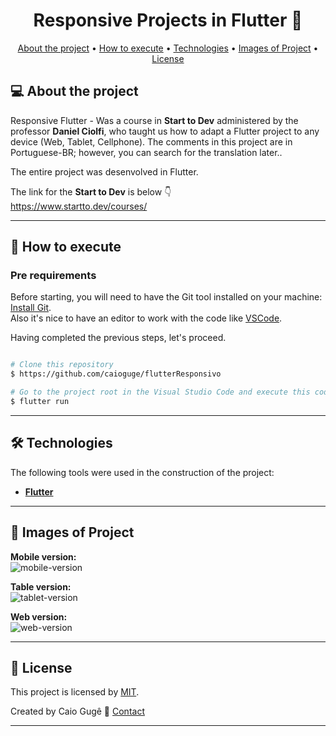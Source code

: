 <h1 align="center"> 
	Responsive Projects in Flutter 🚀
</h1>

<p align="center">
 <a href="#-about-the-project">About the project</a> •
 <a href="#-how-to-execute">How to execute</a> • 
 <a href="#-technologies">Technologies</a> • 
 <a href="#-images-of-project">Images of Project</a> • 
 <a href="#-license">License</a>
</p>

## 💻 About the project

Responsive Flutter - Was a course in **Start to Dev** administered by the professor **Daniel Ciolfi**, who taught us how to adapt a Flutter project to any device (Web, Tablet, Cellphone). The comments in this project are in Portuguese-BR; however, you can search for the translation later..


The entire project was desenvolved in Flutter.

The link for the **Start to Dev** is below :point_down:
<br>
https://www.startto.dev/courses/

---

## 🚀 How to execute

### Pre requirements

Before starting, you will need to have the Git tool installed on your machine:
[Install Git](https://git-scm.com).
<br>
Also it's nice to have an editor to work with the code like [VSCode](https://code.visualstudio.com/).
<br>

Having completed the previous steps, let's proceed.

```bash

# Clone this repository
$ https://github.com/caioguge/flutterResponsivo

# Go to the project root in the Visual Studio Code and execute this code in the terminal:
$ flutter run

```
---

## 🛠 Technologies

The following tools were used in the construction of the project:

-   **[Flutter]([https://pub.dev/packages/json_rest_server](https://flutter.dev/))**

---

## :star2: Images of Project

**Mobile version:**
<br>
![mobile-version](https://github.com/caioguge/flutterResponsivo/assets/59846756/cda19ec3-c182-4955-b117-1be4025c4ff1)

**Table version:**
<br>
![tablet-version](https://github.com/caioguge/flutterResponsivo/assets/59846756/780b001a-3f9f-461d-bf01-28d63e287d39)

**Web version:**
<br>
![web-version](https://github.com/caioguge/flutterResponsivo/assets/59846756/11541cb4-f1aa-443b-a23d-43f33d80e06b)


---

## 📝 License

This project is licensed by [MIT](./LICENSE).

Created by Caio Gugê 👋 [Contact](https://www.linkedin.com/in/caioguge/)

---
